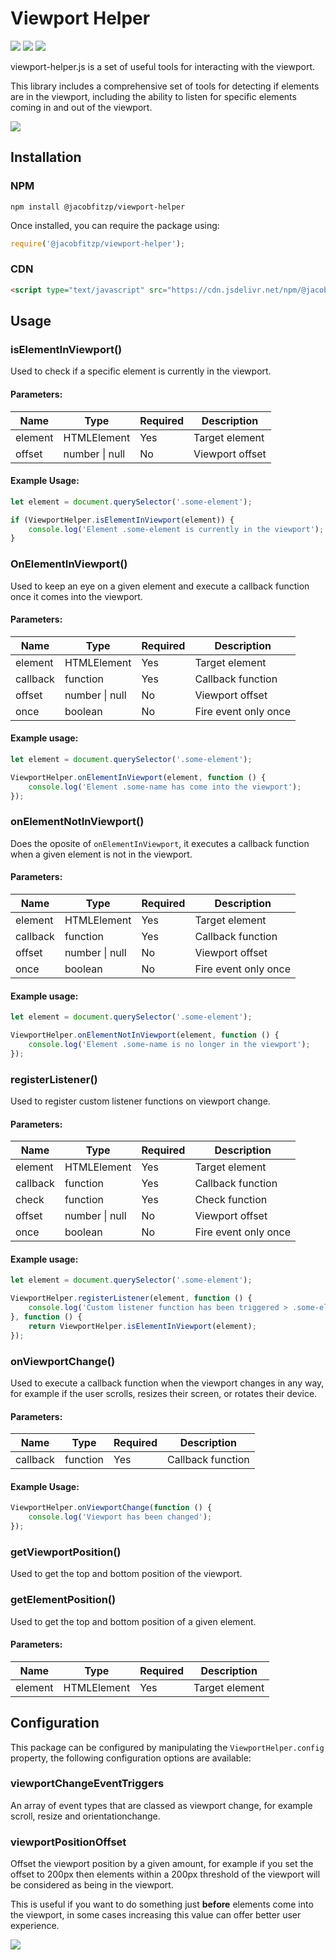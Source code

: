 <h1>Viewport Helper</h1>

<img src=https://img.shields.io/npm/v/@jacobfitzp/viewport-helper> <img src=https://img.shields.io/badge/dependancies-0-green> <img src="https://img.shields.io/npm/dw/@jacobfitzp/viewport-helper">

viewport-helper.js is a set of useful tools for interacting with the viewport.

This library includes a comprehensive set of tools for detecting if elements are in the viewport, including the ability to listen for specific elements coming in and out of the viewport. 

<img src="https://i.ibb.co/S58rsmw/Group-1.png">

## Installation

### NPM

```
npm install @jacobfitzp/viewport-helper
```

Once installed, you can require the package using:

```javascript
require('@jacobfitzp/viewport-helper');
```

### CDN

```html
<script type="text/javascript" src="https://cdn.jsdelivr.net/npm/@jacobfitzp/viewport-helper@v1.2.0/dist/viewport-helper.min.js"></script>
```

## Usage

### isElementInViewport()

Used to check if a specific element is currently in the viewport.

#### Parameters:

<table>
    <thead>
        <tr>
            <th>Name</th>
            <th>Type</th>
            <th>Required</th>
            <th>Description</th>
        </tr>
    </thead>
    <tbody>
        <tr>
            <td>element</td>
            <td>HTMLElement</td>
            <td>Yes</td>
            <td>Target element</td>
        </tr>
        <tr>
            <td>offset</td>
            <td>number | null</td>
            <td>No</td>
            <td>Viewport offset</td>
        </tr>
    </tbody>
</table>

#### Example Usage:

```javascript
let element = document.querySelector('.some-element');

if (ViewportHelper.isElementInViewport(element)) {
    console.log('Element .some-element is currently in the viewport');
}
```

### OnElementInViewport()

Used to keep an eye on a given element and execute a callback function once it comes into the viewport.

#### Parameters:

<table>
    <thead>
        <tr>
            <th>Name</th>
            <th>Type</th>
            <th>Required</th>
            <th>Description</th>
        </tr>
    </thead>
    <tbody>
        <tr>
            <td>element</td>
            <td>HTMLElement</td>
            <td>Yes</td>
            <td>Target element</td>
        </tr>
        <tr>
            <td>callback</td>
            <td>function</td>
            <td>Yes</td>
            <td>Callback function</td>
        </tr>
        <tr>
            <td>offset</td>
            <td>number | null</td>
            <td>No</td>
            <td>Viewport offset</td>
        </tr>
        <tr>
            <td>once</td>
            <td>boolean</td>
            <td>No</td>
            <td>Fire event only once</td>
        </tr>
    </tbody>
</table>

#### Example usage:
```javascript
let element = document.querySelector('.some-element');

ViewportHelper.onElementInViewport(element, function () {
    console.log('Element .some-name has come into the viewport');
});
```

### onElementNotInViewport()

Does the oposite of `onElementInViewport`, it executes a callback function when a given element is not in the viewport.

#### Parameters:

<table>
    <thead>
        <tr>
            <th>Name</th>
            <th>Type</th>
            <th>Required</th>
            <th>Description</th>
        </tr>
    </thead>
    <tbody>
        <tr>
            <td>element</td>
            <td>HTMLElement</td>
            <td>Yes</td>
            <td>Target element</td>
        </tr>
        <tr>
            <td>callback</td>
            <td>function</td>
            <td>Yes</td>
            <td>Callback function</td>
        </tr>
        <tr>
            <td>offset</td>
            <td>number | null</td>
            <td>No</td>
            <td>Viewport offset</td>
        </tr>
        <tr>
            <td>once</td>
            <td>boolean</td>
            <td>No</td>
            <td>Fire event only once</td>
        </tr>
    </tbody>
</table>

#### Example usage:
```javascript
let element = document.querySelector('.some-element');

ViewportHelper.onElementNotInViewport(element, function () {
    console.log('Element .some-name is no longer in the viewport');
});
```

### registerListener()

Used to register custom listener functions on viewport change.

#### Parameters:

<table>
    <thead>
        <tr>
            <th>Name</th>
            <th>Type</th>
            <th>Required</th>
            <th>Description</th>
        </tr>
    </thead>
    <tbody>
        <tr>
            <td>element</td>
            <td>HTMLElement</td>
            <td>Yes</td>
            <td>Target element</td>
        </tr>
        <tr>
            <td>callback</td>
            <td>function</td>
            <td>Yes</td>
            <td>Callback function</td>
        </tr>
        <tr>
            <td>check</td>
            <td>function</td>
            <td>Yes</td>
            <td>Check function</td>
        </tr>
        <tr>
            <td>offset</td>
            <td>number | null</td>
            <td>No</td>
            <td>Viewport offset</td>
        </tr>
        <tr>
            <td>once</td>
            <td>boolean</td>
            <td>No</td>
            <td>Fire event only once</td>
        </tr>
    </tbody>
</table>

#### Example usage:
```javascript
let element = document.querySelector('.some-element');

ViewportHelper.registerListener(element, function () {
    console.log('Custom listener function has been triggered > .some-element has come into the viewport');
}, function () {
    return ViewportHelper.isElementInViewport(element);
});
```

### onViewportChange()

Used to execute a callback function when the viewport changes in any way, for example if the user scrolls, resizes their screen, or rotates their device.

#### Parameters:

<table>
    <thead>
        <tr>
            <th>Name</th>
            <th>Type</th>
            <th>Required</th>
            <th>Description</th>
        </tr>
    </thead>
    <tbody>
        <tr>
            <td>callback</td>
            <td>function</td>
            <td>Yes</td>
            <td>Callback function</td>
        </tr>
    </tbody>
</table>

#### Example Usage:

```javascript
ViewportHelper.onViewportChange(function () {
    console.log('Viewport has been changed');
});
```

### getViewportPosition()

Used to get the top and bottom position of the viewport.

### getElementPosition()

Used to get the top and bottom position of a given element.

#### Parameters:

<table>
    <thead>
        <tr>
            <th>Name</th>
            <th>Type</th>
            <th>Required</th>
            <th>Description</th>
        </tr>
    </thead>
    <tbody>
        <tr>
            <td>element</td>
            <td>HTMLElement</td>
            <td>Yes</td>
            <td>Target element</td>
        </tr>
    </tbody>
</table>

## Configuration

This package can be configured by manipulating the `ViewportHelper.config` property, the following configuration options are available:

### viewportChangeEventTriggers

An array of event types that are classed as viewport change, for example scroll, resize and orientationchange.

### viewportPositionOffset

Offset the viewport position by a given amount, for example if you set the offset to 200px then elements within a 200px threshold of the viewport will be considered as being in the viewport.

This is useful if you want to do something just **before** elements come into the viewport, in some cases increasing this value can offer better user experience.

<img src="https://i.ibb.co/BPPf02f/Group-1.png">